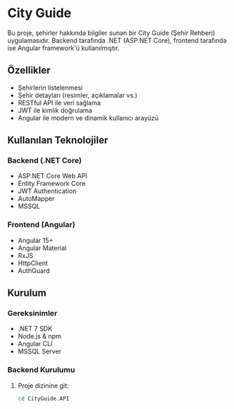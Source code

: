 # City Guide

Bu proje, şehirler hakkında bilgiler sunan bir City Guide (Şehir Rehberi) uygulamasıdır. Backend tarafında .NET (ASP.NET Core), frontend tarafında ise Angular framework'ü kullanılmıştır.

## Özellikler

- Şehirlerin listelenmesi
- Şehir detayları (resimler, açıklamalar vs.)
- RESTful API ile veri sağlama
- JWT ile kimlik doğrulama
- Angular ile modern ve dinamik kullanıcı arayüzü

## Kullanılan Teknolojiler

### Backend (.NET Core)

- ASP.NET Core Web API
- Entity Framework Core
- JWT Authentication
- AutoMapper
- MSSQL

### Frontend (Angular)

- Angular 15+
- Angular Material
- RxJS
- HttpClient
- AuthGuard

## Kurulum

### Gereksinimler

- .NET 7 SDK
- Node.js & npm
- Angular CLI
- MSSQL Server

### Backend Kurulumu

1. Proje dizinine git:
   ```bash
   cd CityGuide.API
